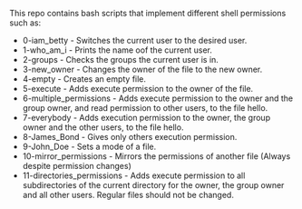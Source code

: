 This repo contains bash scripts that implement different shell permissions such as:

- 0-iam_betty - Switches the current user to the desired user.
- 1-who_am_i - Prints the name oof the current user.
- 2-groups - Checks the groups the current user is in.
- 3-new_owner - Changes the owner of the file to the new owner.
- 4-empty - Creates an empty file.
- 5-execute - Adds execute permission to the owner of the file.
- 6-multiple_permissions -  Adds execute permission to the owner and the group owner, and read permission to other users, to the file hello.
- 7-everybody - Adds execution permission to the owner, the group owner and the other users, to the file hello.
- 8-James_Bond - Gives only others execution permission.
- 9-John_Doe - Sets a mode of a file.
- 10-mirror_permissions - Mirrors the permissions of another file (Always despite permission changes)
- 11-directories_permissions - Adds execute permission to all subdirectories of the current directory for the owner, the group owner and all other users. Regular files should not be changed.
